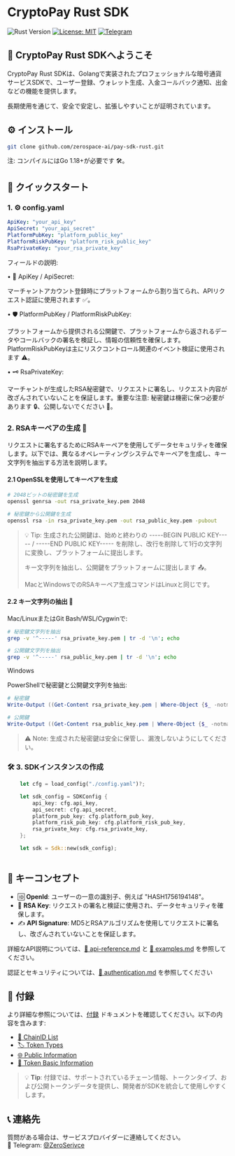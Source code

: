 # CryptoPay Rust SDK

![Rust Version](https://img.shields.io/badge/rust-1.91+-blue.svg)
[![License: MIT](https://img.shields.io/badge/License-MIT-yellow.svg)](https://opensource.org/licenses/MIT)
[![Telegram](https://img.shields.io/badge/chat-Telegram-blue?logo=telegram)](https://t.me/ZeroSerivce)

## 🌟 CryptoPay Rust SDKへようこそ

CryptoPay Rust SDKは、Golangで実装されたプロフェッショナルな暗号通貨サービスSDKで、ユーザー登録、ウォレット生成、入金コールバック通知、出金などの機能を提供します。

長期使用を通じて、安全で安定し、拡張しやすいことが証明されています。

## ⚙️ インストール

```bash
git clone github.com/zerospace-ai/pay-sdk-rust.git
```

注: コンパイルにはGo 1.18+が必要です 🛠️。
## 🚀 クイックスタート
### 1. ⚙️ config.yaml

```yaml
ApiKey: "your_api_key"
ApiSecret: "your_api_secret"
PlatformPubKey: "platform_public_key"
PlatformRiskPubKey: "platform_risk_public_key"
RsaPrivateKey: "your_rsa_private_key"
```

フィールドの説明:

• 🔑 ApiKey / ApiSecret:

マーチャントアカウント登録時にプラットフォームから割り当てられ、APIリクエスト認証に使用されます ✅。

• 🛡️ PlatformPubKey / PlatformRiskPubKey:

プラットフォームから提供される公開鍵で、プラットフォームから返されるデータやコールバックの署名を検証し、情報の信頼性を確保します。PlatformRiskPubKeyは主にリスクコントロール関連のイベント検証に使用されます ⚠️。

• 🗝️ RsaPrivateKey:

マーチャントが生成したRSA秘密鍵で、リクエストに署名し、リクエスト内容が改ざんされていないことを保証します。重要な注意: 秘密鍵は機密に保つ必要があります 🔒、公開しないでください 🚫。

### 2. RSAキーペアの生成 🔐

リクエストに署名するためにRSAキーペアを使用してデータセキュリティを確保します。以下では、異なるオペレーティングシステムでキーペアを生成し、キー文字列を抽出する方法を説明します。

#### 2.1 OpenSSLを使用してキーペアを生成

```bash
# 2048ビットの秘密鍵を生成
openssl genrsa -out rsa_private_key.pem 2048

# 秘密鍵から公開鍵を生成
openssl rsa -in rsa_private_key.pem -out rsa_public_key.pem -pubout
```

> 💡 Tip: 生成された公開鍵は、始めと終わりの -----BEGIN PUBLIC KEY----- / -----END PUBLIC KEY----- を削除し、改行を削除して1行の文字列に変換し、プラットフォームに提出します。
> 
> キー文字列を抽出し、公開鍵をプラットフォームに提出します 📤。
>
>MacとWindowsでのRSAキーペア生成コマンドはLinuxと同じです。

#### 2.2 キー文字列の抽出 🔑

Mac/LinuxまたはGit Bash/WSL/Cygwinで:

```bash
# 秘密鍵文字列を抽出
grep -v '^-----' rsa_private_key.pem | tr -d '\n'; echo

# 公開鍵文字列を抽出
grep -v '^-----' rsa_public_key.pem | tr -d '\n'; echo
```

Windows

PowerShellで秘密鍵と公開鍵文字列を抽出:

```powershell
# 秘密鍵
Write-Output ((Get-Content rsa_private_key.pem | Where-Object {$_ -notmatch "^-----"}) -join "")

# 公開鍵
Write-Output ((Get-Content rsa_public_key.pem | Where-Object {$_ -notmatch "^-----"}) -join "")
```

> ⚠️ Note: 生成された秘密鍵は安全に保管し、漏洩しないようにしてください。


### 🛠️ 3. SDKインスタンスの作成

```rust
    let cfg = load_config("./config.yaml")?;

    let sdk_config = SDKConfig {
        api_key: cfg.api_key,
        api_secret: cfg.api_secret,
        platform_pub_key: cfg.platform_pub_key,
        platform_risk_pub_key: cfg.platform_risk_pub_key,
        rsa_private_key: cfg.rsa_private_key,
    };

    let sdk = Sdk::new(sdk_config);
    
```

## 🔑 キーコンセプト

- 🆔 **OpenId**: ユーザーの一意の識別子、例えば "HASH1756194148"。
- 🔐 **RSA Key**: リクエストの署名と検証に使用され、データセキュリティを確保します。
- ✍️ **API Signature**: MD5とRSAアルゴリズムを使用してリクエストに署名し、改ざんされていないことを保証します。

詳細なAPI説明については、[🧩 api-reference.md](./api-reference.md) と [🧩 examples.md](./examples.md) を参照してください。

認証とセキュリティについては、[🧩 authentication.md](./authentication.md) を参照してください

## 📎 付録

より詳細な参照については、[付録](./appendix.md) ドキュメントを確認してください。以下の内容を含みます:

- [🧩 ChainID List](./appendix.md#-chainid-リスト)
- [🏷️ Token Types](./appendix.md#-トークンタイプ)
- [🌐 Public Information](./appendix.md#-公開情報)
- [🔰 Token Basic Information](./appendix.md#-トークン基本情報)

> 💡 **Tip**: 付録では、サポートされているチェーン情報、トークンタイプ、および公開トークンデータを提供し、開発者がSDKを統合して使用しやすくします。

## 📞 連絡先

質問がある場合は、サービスプロバイダーに連絡してください。  
💬 Telegram: [@ZeroSerivce](https://t.me/ZeroSerivce)